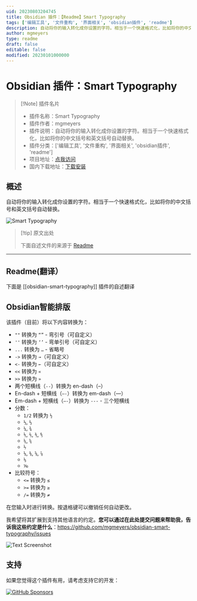 ```yaml
---
uid: 20230803204745
title: Obsidian 插件：【Readme】Smart Typography
tags: ['编辑工具', '文件重构', '界面相关', 'obsidian插件', 'readme']
description: 自动将你的输入转化成你设置的字符。相当于一个快速格式化，比如将你的中文括号和英文括号自动替换。
author: mgmeyers
type: readme
draft: false
editable: false
modified: 20230101000000
---
```


# Obsidian 插件：Smart Typography

> [!Note] 插件名片
> - 插件名称：Smart Typography
> - 插件作者：mgmeyers
> - 插件说明：自动将你的输入转化成你设置的字符。相当于一个快速格式化，比如将你的中文括号和英文括号自动替换。
> - 插件分类：['编辑工具', '文件重构', '界面相关', 'obsidian插件', 'readme']
> - 项目地址：[点我访问](https://github.com/mgmeyers/obsidian-smart-typography)
> - 国内下载地址：[下载安装](https://pkmer.cn/products/plugin/pluginMarket/?obsidian-smart-typography)

## 概述

自动将你的输入转化成你设置的字符。相当于一个快速格式化，比如将你的中文括号和英文括号自动替换。

![Smart Typography](https://cdn.pkmer.cn/covers/obsidian-smart-typography.PNG!pkmer)

> [!tip] 原文出处
> 
>下面自述文件的来源于 [Readme](https://ghproxy.net/https://raw.githubusercontent.com/mgmeyers/obsidian-smart-typography/main/README.md)
> 

---

## Readme(翻译）

下面是 [[obsidian-smart-typography]] 插件的自述翻译


## Obsidian智能排版

该插件（目前）将以下内容转换为：

- `""` 转换为 `“”` - 弯引号（可自定义）
- `''` 转换为 `‘’` - 弯单引号（可自定义）
- `...` 转换为 `…` - 省略号
- `->` 转换为 `→`（可自定义）
- `<-` 转换为 `←`（可自定义）
- `<<` 转换为 `«`
- `>>` 转换为 `»`
- 两个短横线（`--`）转换为 en-dash（–）
- En-dash + 短横线（`–-`）转换为 em-dash（—）
- Em-dash + 短横线（`—-`）转换为 `---` - 三个短横线
- 分数：
  - `1/2` 转换为 `½`
  - `⅓`, `⅔`
  - `¼`, `¾`
  - `⅕`, `⅖`, `⅗`, `⅘`
  - `⅙`, `⅚`
  - `⅐`
  - `⅛`, `⅜`, `⅝`, `⅞`
  - `⅑`
  - `⅒`
- 比较符号：
  - `<=` 转换为 `≤`
  - `>=` 转换为 `≥`
  - `/=` 转换为 `≠`

在您输入时进行转换。按退格键可以撤销任何自动更改。

我希望将其扩展到支持其他语言的约定。**您可以通过在此处提交问题来帮助我，告诉我这些约定是什么**：https://github.com/mgmeyers/obsidian-smart-typography/issues

<img src="https://raw.githubusercontent.com/mgmeyers/obsidian-smart-quotes/main/Screenshot.png" alt="Text Screenshot">

## 支持

如果您觉得这个插件有用，请考虑支持它的开发：

[![GitHub Sponsors](https://img.shields.io/github/sponsors/mgmeyers?label=Sponsor&logo=GitHub%20Sponsors&style=for-the-badge)](https://github.com/sponsors/mgmeyers)





